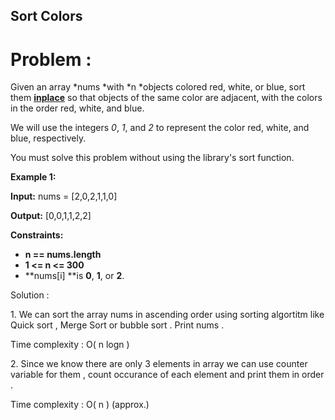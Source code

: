 Sort Colors
-----------

Problem :
=========

Given an array *nums *with *n *objects colored red, white, or blue, sort
them [**inplace**](https://en.wikipedia.org/wiki/In-place_algorithm) so
that objects of the same color are adjacent, with the colors in the
order red, white, and blue.

We will use the integers *0*, *1*, and *2* to represent the color red,
white, and blue, respectively.

You must solve this problem without using the library's sort function.

**Example 1:**

**Input:** nums = \[2,0,2,1,1,0\]

**Output:** \[0,0,1,1,2,2\]

**Constraints:**

-   **n == nums.length**
-   **1 &lt;= n &lt;= 300**
-   **nums\[i\] **is **0**, **1**, or **2**.

Solution :

1\. We can sort the array nums in ascending order using sorting algortitm
like Quick sort , Merge Sort or bubble sort . Print nums .

Time complexity : O( n logn )

2\. Since we know there are only 3 elements in array we can use counter
variable for them , count occurance of each element and print them in
order .

Time complexity : O( n ) (approx.)
